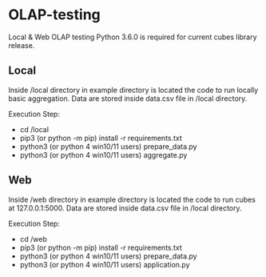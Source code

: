 # OLAP-testing
Local &amp; Web OLAP testing
Python 3.6.0 is required for current cubes library release.

## Local
Inside /local directory in example directory is located the code to run locally basic aggregation.
Data are stored inside data.csv file in /local directory.

Execution Step:
* cd /local
* pip3 (or python -m pip) install -r requirements.txt
* python3 (or python 4 win10/11 users) prepare_data.py
* python3 (or python 4 win10/11 users) aggregate.py

## Web
Inside /web directory in example directory is located the code to run cubes at 127.0.0.1:5000.
Data are stored inside data.csv file in /local directory.

Execution Step:
* cd /web
* pip3 (or python -m pip) install -r requirements.txt
* python3 (or python 4 win10/11 users) prepare_data.py
* python3 (or python 4 win10/11 users) application.py
